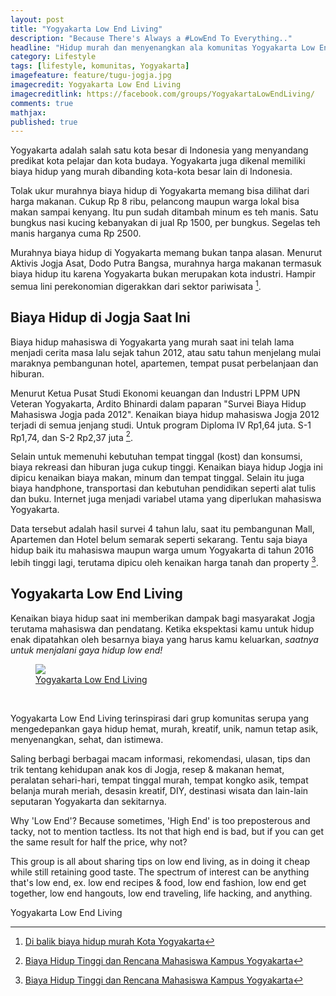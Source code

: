 ```yaml
---
layout: post
title: "Yogyakarta Low End Living"
description: "Because There's Always a #LowEnd To Everything.."
headline: "Hidup murah dan menyenangkan ala komunitas Yogyakarta Low End Living"
category: Lifestyle
tags: [lifestyle, komunitas, Yogyakarta]
imagefeature: feature/tugu-jogja.jpg
imagecredit: Yogyakarta Low End Living
imagecreditlink: https://facebook.com/groups/YogyakartaLowEndLiving/
comments: true
mathjax: 
published: true
---
```


Yogyakarta adalah salah satu kota besar di Indonesia yang menyandang predikat kota pelajar dan kota budaya. Yogyakarta juga dikenal memiliki biaya hidup yang murah dibanding kota-kota besar lain di Indonesia. 

Tolak ukur murahnya biaya hidup di Yogyakarta memang bisa dilihat dari harga makanan. Cukup Rp 8 ribu, pelancong maupun warga lokal bisa makan sampai kenyang. Itu pun sudah ditambah minum es teh manis. Satu bungkus nasi kucing kebanyakan di jual Rp 1500, per bungkus. Segelas teh manis harganya cuma Rp 2500.

Murahnya biaya hidup di Yogyakarta memang bukan tanpa alasan. Menurut Aktivis Jogja Asat, Dodo Putra Bangsa, murahnya harga makanan termasuk biaya hidup itu karena Yogyakarta bukan merupakan kota industri. Hampir semua lini perekonomian digerakkan dari sektor pariwisata [^1].

## Biaya Hidup di Jogja Saat Ini ##

Biaya hidup mahasiswa di Yogyakarta yang murah saat ini telah lama menjadi cerita masa lalu sejak tahun 2012, atau satu tahun menjelang mulai maraknya pembangunan hotel, apartemen, tempat pusat perbelanjaan dan hiburan.

Menurut Ketua Pusat Studi Ekonomi keuangan dan Industri LPPM UPN Veteran Yogyakarta, Ardito Bhinardi dalam paparan "Survei Biaya Hidup Mahasiswa Jogja pada 2012". Kenaikan biaya hidup mahasiswa Jogja 2012 terjadi di semua jenjang studi. Untuk program Diploma IV Rp1,64 juta. S-1 Rp1,74, dan S-2 Rp2,37 juta [^2].

Selain untuk memenuhi kebutuhan tempat tinggal (kost) dan konsumsi, biaya rekreasi dan hiburan juga cukup tinggi. Kenaikan biaya hidup Jogja ini dipicu kenaikan biaya makan, minum dan tempat tinggal. Selain itu juga biaya handphone, transportasi dan kebutuhan pendidikan seperti alat tulis dan buku. Internet juga menjadi variabel utama yang diperlukan mahasiswa Yogyakarta.

Data tersebut adalah hasil survei 4 tahun lalu, saat itu pembangunan Mall, Apartemen dan Hotel belum semarak seperti sekarang. Tentu saja biaya hidup baik itu mahasiswa maupun warga umum Yogyakarta di tahun 2016 lebih tinggi lagi, terutama dipicu oleh kenaikan harga tanah dan property [^2].

## Yogyakarta Low End Living ##

Kenaikan biaya hidup saat ini memberikan dampak bagi masyarakat Jogja terutama mahasiswa dan pendatang. Ketika ekspektasi kamu untuk hidup enak dipatahkan oleh besarnya biaya yang harus kamu keluarkan, *saatnya untuk menjalani gaya hidup low end!*

<figure>
	<a href="{{ site.url }}/images/post/yogyakarta-low-end-living-banner.jpg"><img src="{{ site.url }}/images/post/yogyakarta-low-end-living-banner.jpg"></a>
	<figcaption><a href="https://facebook.com/groups/YogyakartaLowEndLiving/" target="_blank">Yogyakarta Low End Living</a></figcaption>
</figure><br/>

Yogyakarta Low End Living terinspirasi dari grup komunitas serupa yang mengedepankan gaya hidup hemat, murah, kreatif, unik, namun tetap asik, menyenangkan, sehat, dan istimewa.

Saling berbagi berbagai macam informasi, rekomendasi, ulasan, tips dan trik tentang kehidupan anak kos di Jogja, resep & makanan hemat, peralatan sehari-hari, tempat tinggal murah, tempat kongko asik, tempat belanja murah meriah, desasin kreatif, DIY, destinasi wisata dan lain-lain seputaran Yogyakarta dan sekitarnya.

Why 'Low End'?
Because sometimes, 'High End' is too preposterous and tacky, not to mention tactless. Its not that high end is bad, but if you can get the same result for half the price, why not?

This group is all about sharing tips on low end living, as in doing it cheap while still retaining good taste. The spectrum of interest can be anything that's low end, ex. low end recipes & food, low end fashion, low end get together, low end hangouts, low end traveling, life hacking, and anything.

[<a class="btn btn-primary btn-large">Yogyakarta Low End Living</a>](https://facebook.com/groups/YogyakartaLowEndLiving/ "Yogyakarta Low End Living Facebook Groups")

[^1]: [Di balik biaya hidup murah Kota Yogyakarta](https://www.merdeka.com/khas/di-balik-biaya-hidup-murah-kota-yogyakarta-sisi-lain-yogyakarta-3.html)
[^2]: [Biaya Hidup Tinggi dan Rencana Mahasiswa Kampus Yogyakarta](http://jogjauncover.blogspot.co.id/2016/02/biaya-hidup-mahasiswa-kampus-yogyakarta.html)